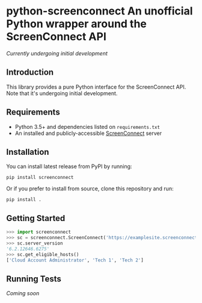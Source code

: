 # python-screenconnect An unofficial Python wrapper around the ScreenConnect API

*Currently undergoing initial development*

## Introduction

This library provides a pure Python interface for the ScreenConnect API. Note
that it's undergoing initial development.

## Requirements

* Python 3.5+ and dependencies listed on `requirements.txt`
* An installed and publicly-accessible
  [ScreenConnect](https://www.screenconnect.com/) server

## Installation

You can install latest release from PyPI by running:

```shell
pip install screenconnect
```

Or if you prefer to install from source, clone this repository and run:

```shell
pip install .
```

## Getting Started

```python
>>> import screenconnect
>>> sc = screenconnect.ScreenConnect('https://examplesite.screenconnect.com', auth=('user', 'pass'))
>>> sc.server_version
'6.2.12646.6275'
>>> sc.get_eligible_hosts()
['Cloud Account Administrator', 'Tech 1', 'Tech 2']
```

## Running Tests

*Coming soon*

